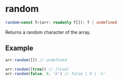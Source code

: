 # random

```ts
random<const T>(arr: readonly T[]): T | undefined
```

Returns a random character of the array.

## Example

```ts
arr.random([]) // undefined
```

```ts
arr.random([true]) // [true]
arr.random(false, 0, 'n') // false | 0 | 'n'
```
